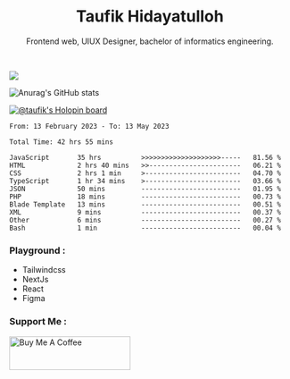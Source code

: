 
<h1 align="center">
  <b>Taufik Hidayatulloh</b>
</h1>
<p align="center">
   Frontend web, UIUX Designer, bachelor of informatics engineering.
 </p>
<br/>


![](https://komarev.com/ghpvc/?username=Taufik-H&color=red)

![Anurag's GitHub stats](https://github-readme-stats.vercel.app/api?username=Taufik-H&show_icons=true&theme=dracula&border_radius=5)



[![@taufik's Holopin board](https://holopin.me/taufik)](https://holopin.io/@taufik)

<!--START_SECTION:waka-->

```text
From: 13 February 2023 - To: 13 May 2023

Total Time: 42 hrs 55 mins

JavaScript       35 hrs          >>>>>>>>>>>>>>>>>>>>-----   81.56 %
HTML             2 hrs 40 mins   >>-----------------------   06.21 %
CSS              2 hrs 1 min     >------------------------   04.70 %
TypeScript       1 hr 34 mins    >------------------------   03.66 %
JSON             50 mins         -------------------------   01.95 %
PHP              18 mins         -------------------------   00.73 %
Blade Template   13 mins         -------------------------   00.51 %
XML              9 mins          -------------------------   00.37 %
Other            6 mins          -------------------------   00.27 %
Bash             1 min           -------------------------   00.04 %
```

<!--END_SECTION:waka-->
### Playground :
- Tailwindcss
- NextJs
- React
- Figma

### Support Me :
<a href="https://www.buymeacoffee.com/opik" target="_blank"><img src="https://cdn.buymeacoffee.com/buttons/v2/default-yellow.png" alt="Buy Me A Coffee" style="height: 60px !important;width: 217px !important;" ></a>
